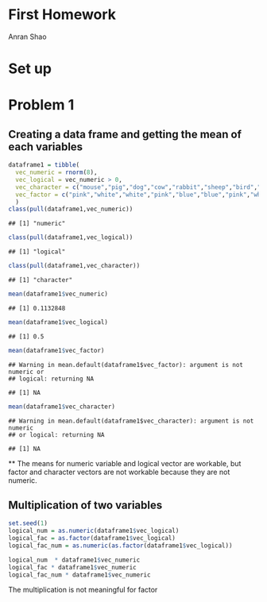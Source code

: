 First Homework
================
Anran Shao

# Set up

# Problem 1

## Creating a data frame and getting the mean of each variables

``` r
dataframe1 = tibble(
  vec_numeric = rnorm(8),
  vec_logical = vec_numeric > 0,
  vec_character = c("mouse","pig","dog","cow","rabbit","sheep","bird","penguin"),
  vec_factor = c("pink","white","white","pink","blue","blue","pink","white"),
  )
class(pull(dataframe1,vec_numeric))
```

    ## [1] "numeric"

``` r
class(pull(dataframe1,vec_logical))
```

    ## [1] "logical"

``` r
class(pull(dataframe1,vec_character))
```

    ## [1] "character"

``` r
mean(dataframe1$vec_numeric)
```

    ## [1] 0.1132848

``` r
mean(dataframe1$vec_logical)
```

    ## [1] 0.5

``` r
mean(dataframe1$vec_factor)
```

    ## Warning in mean.default(dataframe1$vec_factor): argument is not numeric or
    ## logical: returning NA

    ## [1] NA

``` r
mean(dataframe1$vec_character)
```

    ## Warning in mean.default(dataframe1$vec_character): argument is not numeric
    ## or logical: returning NA

    ## [1] NA

\*\* The means for numeric variable and logical vector are workable, but
factor and character vectors are not workable because they are not
numeric.

## Multiplication of two variables

``` r
set.seed(1)
logical_num = as.numeric(dataframe1$vec_logical)
logical_fac = as.factor(dataframe1$vec_logical)
logical_fac_num = as.numeric(as.factor(dataframe1$vec_logical))

logical_num  * dataframe1$vec_numeric
logical_fac * dataframe1$vec_numeric
logical_fac_num * dataframe1$vec_numeric
```

The multiplication is not meaningful for factor

